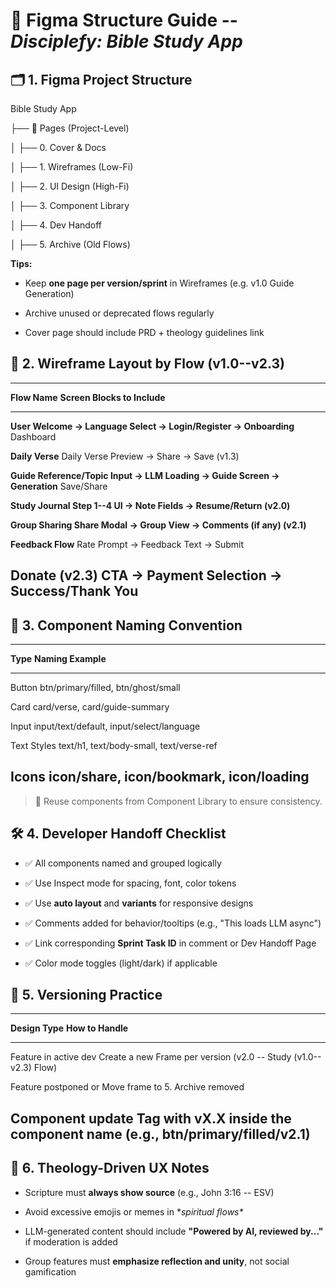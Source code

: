 # **🎨 Figma Structure Guide -- *Disciplefy: Bible Study App***

## **🗂️ 1. Figma Project Structure**

Bible Study App

├── 🧭 Pages (Project-Level)

│ ├── 0. Cover & Docs

│ ├── 1. Wireframes (Low-Fi)

│ ├── 2. UI Design (High-Fi)

│ ├── 3. Component Library

│ ├── 4. Dev Handoff

│ ├── 5. Archive (Old Flows)

**Tips:**

- Keep **one page per version/sprint** in Wireframes (e.g. v1.0 Guide
  Generation)

- Archive unused or deprecated flows regularly

- Cover page should include PRD + theology guidelines link

## **🧩 2. Wireframe Layout by Flow (v1.0--v2.3)**

  -----------------------------------------------------------------------
  **Flow Name**      **Screen Blocks to Include**
  ------------------ ----------------------------------------------------
  **User             Welcome → Language Select → Login/Register →
  Onboarding**       Dashboard

  **Daily Verse**    Daily Verse Preview → Share → Save
  (v1.3)             

  **Guide            Reference/Topic Input → LLM Loading → Guide Screen →
  Generation**       Save/Share

  **Study Journal    Step 1--4 UI → Note Fields → Resume/Return
  (v2.0)**           

  **Group Sharing    Share Modal → Group View → Comments (if any)
  (v2.1)**           

  **Feedback Flow**  Rate Prompt → Feedback Text → Submit

  **Donate (v2.3)**  CTA → Payment Selection → Success/Thank You
  -----------------------------------------------------------------------

## **🧱 3. Component Naming Convention**

  -----------------------------------------------------------------------
  **Type**       **Naming Example**
  -------------- --------------------------------------------------------
  Button         btn/primary/filled, btn/ghost/small

  Card           card/verse, card/guide-summary

  Input          input/text/default, input/select/language

  Text Styles    text/h1, text/body-small, text/verse-ref

  Icons          icon/share, icon/bookmark, icon/loading
  -----------------------------------------------------------------------

> 🔁 Reuse components from Component Library to ensure consistency.

## **🛠 4. Developer Handoff Checklist**

- ✅ All components named and grouped logically

- ✅ Use Inspect mode for spacing, font, color tokens

- ✅ Use **auto layout** and **variants** for responsive designs

- ✅ Comments added for behavior/tooltips (e.g., "This loads LLM async")

- ✅ Link corresponding **Sprint Task ID** in comment or Dev Handoff
  Page

- ✅ Color mode toggles (light/dark) if applicable

## **🎯 5. Versioning Practice**

  -----------------------------------------------------------------------
  **Design Type**       **How to Handle**
  --------------------- -------------------------------------------------
  Feature in active dev Create a new Frame per version (v2.0 -- Study
  (v1.0--v2.3)          Flow)

  Feature postponed or  Move frame to 5. Archive
  removed               

  Component update      Tag with vX.X inside the component name (e.g.,
                        btn/primary/filled/v2.1)
  -----------------------------------------------------------------------

## **📖 6. Theology-Driven UX Notes**

- Scripture must **always show source** (e.g., John 3:16 -- ESV)

- Avoid excessive emojis or memes in **spiritual flows\**

- LLM-generated content should include **"Powered by AI, reviewed
  by\..."** if moderation is added

- Group features must **emphasize reflection and unity**, not social
  gamification
